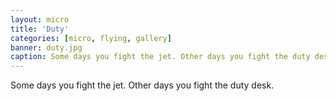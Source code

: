 ```yaml
---
layout: micro
title: 'Duty'
categories: [micro, flying, gallery]
banner: duty.jpg
caption: Some days you fight the jet. Other days you fight the duty desk.
---
```


Some days you fight the jet. Other days you fight the duty desk.
